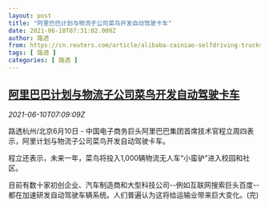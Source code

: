 ```yaml
---
layout: post
title: "阿里巴巴计划与物流子公司菜鸟开发自动驾驶卡车"
date: 2021-06-10T07:31:02.000Z
author: 路透
from: https://cn.reuters.com/article/alibaba-cainiao-selfdriving-trucks-0610-idCNKCS2DM0JR
tags: [ 路透 ]
categories: [ 路透 ]
---
```

<!--1623310262000-->
[阿里巴巴计划与物流子公司菜鸟开发自动驾驶卡车](https://cn.reuters.com/article/alibaba-cainiao-selfdriving-trucks-0610-idCNKCS2DM0JR)
------

<div>
<div><i>2021-06-10T07:09:09Z</i></div><p>路透杭州/北京6月10日 - 中国电子商务巨头阿里巴巴集团首席技术官程立周四表示，阿里计划与物流子公司菜鸟开发自动驾驶卡车。</p><p>程立还表示，未来一年，菜鸟将投入1,000辆物流无人车“小蛮驴”进入校园和社区。</p><p>目前有数十家初创企业、汽车制造商和大型科技公司--例如互联网搜索巨头百度--都在加速研发自动驾驶车辆系统。人们普遍认为这将给运输业带来巨大变化。(完)</p>
</div>
